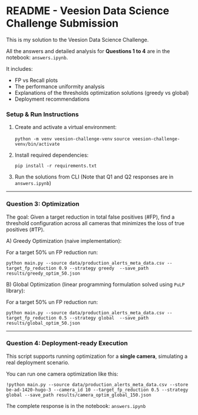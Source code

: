 README - Veesion Data Science Challenge Submission
===================================================

This is my solution to the Veesion Data Science Challenge.

All the answers and detailed analysis for **Questions 1 to 4** are in the notebook: `answers.ipynb`.

It includes:
- FP vs Recall plots
- The performance uniformity analysis
- Explanations of the thresholds optimization solutions (greedy vs global)
- Deployment recommendations

### Setup & Run Instructions

1. Create and activate a virtual environment:

   `python -m venv veesion-challenge-venv`
   `source veesion-challenge-venv/bin/activate`


2. Install required dependencies:

   `pip install -r requirements.txt`

3. Run the solutions from CLI (Note that Q1 and Q2 responses are in `answers.ipynb`)


---------------------------------------------------
### Question 3: Optimization

The goal: Given a target reduction in total false positives (#FP),
find a threshold configuration across all cameras that minimizes the loss of true positives (#TP).

A) Greedy Optimization (naive implementation):

For a target 50% un FP reduction run:

`python main.py --source data/production_alerts_meta_data.csv --target_fp_reduction 0.9 --strategy greedy  --save_path results/greedy_optim_50.json`


B) Global Optimization (linear programming formulation solved using `PuLP` library):

For a target 50% un FP reduction run:

`python main.py --source data/production_alerts_meta_data.csv --target_fp_reduction 0.5 --strategy global  --save_path results/global_optim_50.json`


---------------------------------------------------
### Question 4: Deployment-ready Execution


This script supports running optimization for a **single camera**, simulating a real deployment scenario.

You can run one camera optimization like this:

`!python main.py --source data/production_alerts_meta_data.csv --store be-ad-1420-hugo-3 --camera_id 10 --target_fp_reduction 0.5 --strategy global --save_path results/camera_optim_global_150.json`


The complete response is in the notebook: `answers.ipynb`